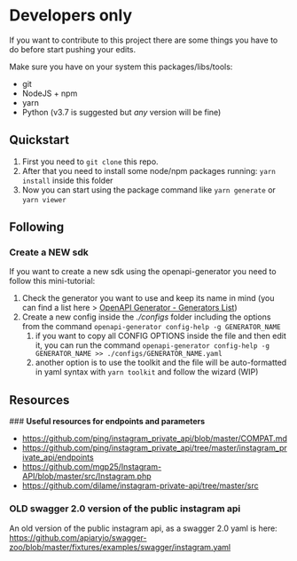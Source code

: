 # Developers only

If you want to contribute to this project there are some things you have to do before start pushing your edits.

Make sure you have on your system this packages/libs/tools:

- git
- NodeJS + npm
- yarn
- Python (v3.7 is suggested but *any* version will be fine)

## Quickstart

1. First you need to `git clone` this repo.
2. After that you need to install some node/npm packages running: `yarn install` inside this folder
3. Now you can start using the package command like `yarn generate` or `yarn viewer`

## Following

### Create a NEW sdk

If you want to create a new sdk using the openapi-generator you need to follow this mini-tutorial:

1. Check the generator you want to use and keep its name in mind (you can find a list here > [OpenAPI Generator - Generators List](https://openapi-generator.tech/docs/generators))
2. Create a new config inside the *./configs* folder including the options from the command `openapi-generator config-help -g GENERATOR_NAME`
   1. if you want to copy all CONFIG OPTIONS inside the file and then edit it, you can run the command `openapi-generator config-help -g GENERATOR_NAME >> ./configs/GENERATOR_NAME.yaml`
   2. another option is to use the toolkit and the file will be auto-formatted in yaml syntax with `yarn toolkit` and follow the wizard (WIP)

## Resources

### **Useful resources for endpoints and parameters**

- https://github.com/ping/instagram_private_api/blob/master/COMPAT.md
- https://github.com/ping/instagram_private_api/tree/master/instagram_private_api/endpoints
- https://github.com/mgp25/Instagram-API/blob/master/src/Instagram.php
- https://github.com/dilame/instagram-private-api/tree/master/src

### **OLD** swagger 2.0 version of the public instagram api

An old version of the public instagram api, as a swagger 2.0 yaml is here:
https://github.com/apiaryio/swagger-zoo/blob/master/fixtures/examples/swagger/instagram.yaml